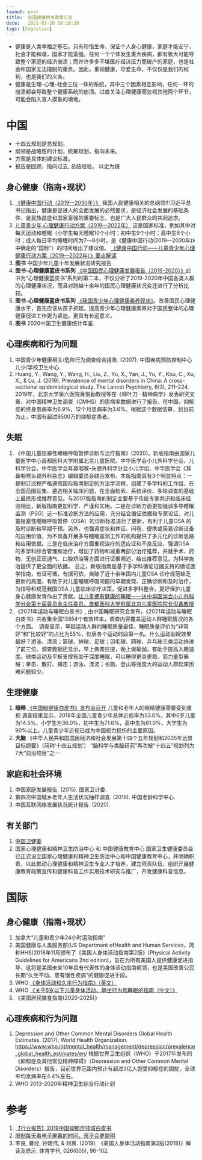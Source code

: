 ```yaml
---
layout: post
title:  各国健康相关政策汇总
date:   2021-03-20 18:10:20
tags: [Cognition]
---
```


* 健康是人类幸福之基石。只有珍惜生命，保证个人身心健康，家庭才能安宁，社会才能和谐，国家才能富强。任何一个个体发生重大疾病，都有极大可能导致整个家庭的经济崩溃；而许许多多不堪医疗经济压力而破产的家庭，也是社会和国家无法摆脱的重负。因此，重视健康，珍爱生命，不仅仅是我们的权利，也是我们的义务。
* 健康是生理-心理-社会三位一体的系统，其中三个因素相互影响，任何一环的崩溃都会导致整个健康系统的崩溃。过度关注心理健康而忽视其他两个环节，可能会陷入盲人摸象的境地。

# 中国

* 十四五规划是总规划。
* 纲领是战略性的计划，统筹规划，指向未来。
* 方案是具体的建议标准。
* 报告是回顾，指向过去, 总结经验， 以史为镜

## 身心健康（指南+现状）

1.  [《健康中国行动（2019—2030年）》](http://www.gov.cn/xinwen/2019-07/15/content_5409694.htm) 我国人民健康相关的总纲领!!!习近平总书记指出，健康是促进人的全面发展的必然要求，是经济社会发展的基础条件，是民族昌盛和国家富强的重要标志，也是广大人民群众的共同追求。
2. [儿童青少年 心理健康行动方案（2019—2022年）](http://www.nhc.gov.cn/jkj/tggg1/201912/6c810a8141374adfb3a16a6d919c0dd7.shtml)  这是国家标准，例如其中对每天运动和睡眠（小学生每天睡眠10个小时；初中生9个小时；高中生8个小时；成人每日平均睡眠时间为7～8小时，是《健康中国行动(2019—2030年)》中确定的“国标”）的时间给出了建议值。
[《健康中国行动——儿童青少年心理健康行动方案（2019—2022年）》要点解读](http://www.nhc.gov.cn/jkj/dongt/201912/0f680d618ccc45e586e7ae9cf1875891.shtml)
3. **图书**  中国少年儿童十年发展状况研究报告
4. **图书-心理健康蓝皮书系列** [《中国国民心理健康发展报告（2019-2020）》](https://mp.weixin.qq.com/s/vgGYjRBZ9qL1NAzj-fFuIw)此书为“心理健康蓝皮书”系列的第二本，不仅分析了2019-2020年中国各类人群的心理健康状况，而且对跨越十余年的国民心理健康状况变迁进行了分析比较。
5.  **图书-心理健康蓝皮书系列** [《我国青少年心理健康素养现状》](https://mp.weixin.qq.com/s/x4FShCKJloibGUk5DkvXAQ)。改善国民心理健康水平，首先应该从孩子抓起，提高青少年心理健康素养对于国民整体的心理健康促进工作更为紧迫，更具有长远意义。
6. **图书** 2020中国卫生健康统计年鉴.


## 心理疾病和行为问题

1. 中国青少年健康相关/危险行为调查综合报告. (2007). 中国疾病预防控制中心儿少/学校卫生中心.
2. Huang, Y., Wang, Y., Wang, H., Liu, Z., Yu, X., Yan, J., Yu, Y., Kou, C., Xu, X., & Lu, J. (2019). Prevalence of mental disorders in China: A cross-sectional epidemiological study. The Lancet Psychiatry, 6(3), 211–224.
 2019年，北京大学第六医院黄悦勤教授等在《柳叶刀 · 精神病学》发表研究文章，对中国精神卫生调查（CMHS）的患病率数据进行了报告。在中国，抑郁症的终身患病率为6.9%，12个月患病率为3.6%。根据这个数据估算，到目前为止，中国有超过9500万的抑郁症患者。


## 失眠

1. 《中国儿童阻塞性睡眠呼吸暂停诊断与治疗指南》(2020)。新版指南由国家儿童医学中心首都医科大学附属北京儿童医院、中华医学会小儿外科学分会、儿科学分会，中华医学会耳鼻咽喉-头颈外科学分会小儿学组、中华医学会《耳鼻咽喉头颈外科杂志》编辑委员会联合发布。本版指南具有3个明显特点：一是制订过程严格遵照国际指南制定的方法学流程，组建了多学科的工作组，在全国范围征集、遴选相关临床问题，在全面检索、系统评价、多轮调查的基础上最终形成推荐意见。与2007版指南的制定主要基于传统专家共识和临床经验相比，新版指南更加科学、严谨和实用。二是在诊断方面更加强调多导睡眠监测（PSG）这一标准诊断方法的应用，充分结合循证依据和专家论证，对儿童阻塞性睡眠呼吸暂停（OSA）的诊断标准进行了更新，有利于儿童OSA 的及时诊断和早期干预。另外，也强调症状和体征、问卷、便携或简易诊断设备的应用价值，为不具备开展多导睡眠监测工作的机构提供了多元化的诊断思路和应用依据。三是在临床治疗方面重视治疗的适应证和不良反应，强调OSA 的多学科综合管理和治疗，增加了药物和减重两部分治疗推荐，并就手术、药物、无创正压通气、口腔矫治等方面进行证据阐述、给出推荐意见，为科学施治提供了更全面的依据。
总之，新版指南是基于多学科循证证据支持的循证医学指南，有证可循，有据可依，突破了近十余年国内儿童OSA 诊疗规范缺乏更新的局面，有助于对儿童睡眠呼吸问题的早期发现、正确诊断和及时治疗，为指导和规范我国OSA 儿童临床诊疗决策，促进多学科整合，更好保护儿童身心健康发育作出了贡献。[让儿童拥有健康的睡眠——访中华医学会小儿外科学分会第十届委员会主任委员、首都医科大学附属北京儿童医院院长倪鑫教授](https://mp.weixin.qq.com/s/NuQGAxWajSRtHMwT_wt9tw)
2. 《2021年运动与睡眠白皮书》, 由中国睡眠研究会发布。《2021年运动与睡眠白皮书》共收集全国13854个有效样本，调查内容覆盖运动人群睡眠情况的各个方面。　调查显示，早起运动人群的睡眠质量最佳，睡眠质量评价为“非常好”和“比较好”的占比为55%，位居各个运动时段第一名。什么运动助眠效果最好？游泳、漂流；篮球、排球、足球；羽毛球、网球、乒乓球三类运动排进了前三位。调查数据还显示，早上做普拉提，晚上做瑜伽，有助于提高入睡速度。球类运动及平板支撑有助于深度睡眠，可以睡得更香更稳。而力量型器械；拳击、散打、搏击；游泳、漂流；长跑、登山等强度大的运动人群起床困难问题较少。

## 生理健康

1. **眼睛**  [《中国眼健康白皮书》发布会召开](http://health.people.com.cn/n1/2020/1224/c14739-31977844.html) 儿童和老年人的眼睛健康需要受到重视
调查结果显示，2018年全国儿童青少年总体近视率为53.6%。其中6岁儿童为14.5%，小学生为36.0%，初中生为71.6%，高中生为81.0%，大学生为90%以上。儿童青少年近视已成为中国视力损伤的主要原因。
2. **大脑** 《中华人民共和国国民经济和社会发展第十四个五年规划和2035年远景目标纲要》（简称‘十四五规划’） “脑科学与类脑研究”再次被“十四五”规划列为7大“前沿项目”之一


## 家庭和社会环境

1. 中国家庭发展报告. (2015). 国家卫计委.
2. 第四次中国城乡老年人生活状况抽样调查. (2016). 中国老龄科学中心.
3. 中国互联网络发展状况统计报告. (2020).


## 有关部门

1. [中国卫健委](http://www.nhc.gov.cn/wjw/index.shtml)
2. 国家心理健康和精神卫生防治中心  和  中国健康教育中心  国家卫生健康委员会已正式设立国家心理健康和精神卫生防治中心和中国健康教育中心，并明确职责，以此推动心理健康和精神卫生专业人才培养，建立师资队伍，组织开展健康教育政策宣传和健康科普工作实用技术研究与推广，开发健康科普信息。


# 国际

## 身心健康（指南+现状）

1. 加拿大“儿童和青少年24小时运动指南”
2. 美国健康与人类服务部(US Department ofHealth and Human Services，简称HHS)2018年11月颁布了《美国人身体活动指南第2版》(Physical Activity Guidelines for Americans 2nd edition)，旨在为所有美国人提供健康促进指导，这将是美国未来10年具有代表性的身体活动指南纲领，也是美国改善公民长期“久坐不动、患有慢性疾病”的健康促进手段。
3. WHO [《身体活动和久坐行为指南》（英文）](https://apps.who.int/iris/bitstream/handle/10665/336656/9789240015128-eng.pdf)
4. WHO [《关于5岁以下儿童身体活动、静坐行为和睡眠的指南（中文）》](https://apps.who.int/iris/bitstream/handle/10665/311664/9789240001749-chi.pdf)
5. 《美国居民膳食指南(2020-2025)》

## 心理疾病和行为问题

1. Depression and Other Common Mental Disorders Global Health Estimates. (2017). World Health Organization. https://www.who.int/mental_health/management/depression/prevalence_global_health_estimates/en/  根据世界卫生组织（WHO）于2017年发布的《抑郁症及其他常见精神障碍》（Depression and Other Common Mental Disorders）报告，目前世界范围内预计有超过3亿人饱受抑郁症的困扰，全球平均发病率在4.4%左右。
2. WHO 2013-2020年精神卫生综合行动计划

# 参考

1. [【行业报告】2019中国抑郁症领域白皮书](http://www.chinadevelopmentbrief.org.cn/news-23787.html)
2. [限制每天看电子屏幕的时间，孩子会更聪明](https://xw.qq.com/cmsid/20191225A0DMVV00)
3. 李良, 曹烃, 钟建伟, & 刘爽. (2019). 《美国人身体活动指南第2版(2018)》解读及启示. 体育学刊, 026(005), 96-102.
